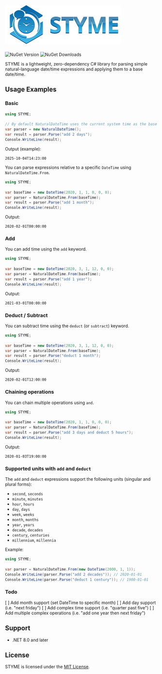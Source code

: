 ﻿# ![Icon](logo.png) 
![NuGet Version](https://img.shields.io/nuget/v/STYME) ![NuGet Downloads](https://img.shields.io/nuget/dt/STYME)

STYME is a lightweight, zero-dependency C# library for parsing simple natural-language date/time expressions and applying them to a base date/time.

## Usage Examples

### Basic

```csharp
using STYME;

// By default NaturalDateTime uses the current system time as the base
var parser = new NaturalDateTime();
var result = parser.Parse("add 2 days");
Console.WriteLine(result);
```

Output (example):

```
2025-10-04T14:23:00
```

You can parse expressions relative to a specific `DateTime` using `NaturalDateTime.From`.

```csharp
using STYME;

var baseTime = new DateTime(2020, 1, 1, 0, 0, 0);
var parser = NaturalDateTime.From(baseTime);
var result = parser.Parse("add 1 month");
Console.WriteLine(result);
```

Output:

```
2020-02-01T00:00:00
```

### Add

You can add time using the `add` keyword.

```csharp
using STYME;

var baseTime = new DateTime(2020, 3, 1, 12, 0, 0);
var parser = NaturalDateTime.From(baseTime);
var result = parser.Parse("add 1 year");
Console.WriteLine(result);
```

Output:

```
2021-03-01T00:00:00
```


### Deduct / Subtract

You can subtract time using the `deduct` (or `subtract`) keyword.

```csharp
using STYME;

var baseTime = new DateTime(2020, 3, 1, 12, 0, 0);
var parser = NaturalDateTime.From(baseTime);
var result = parser.Parse("deduct 1 month");
Console.WriteLine(result);
```

Output:

```
2020-02-01T12:00:00
```

### Chaining operations

You can chain multiple operations using `and`.

```csharp
using STYME;

var baseTime = new DateTime(2020, 1, 1, 0, 0, 0);
var parser = NaturalDateTime.From(baseTime);
var result = parser.Parse("add 3 days and deduct 5 hours");
Console.WriteLine(result);
```

Output:

```
2020-01-03T19:00:00
```

### Supported units with `add` and `deduct`

The `add` and `deduct` expressions support the following units (singular and plural forms):

- `second`, `seconds`
- `minute`, `minutes`
- `hour`, `hours`
- `day`, `days`
- `week`, `weeks`
- `month`, `months`
- `year`, `years`
- `decade`, `decades`
- `century`, `centuries`
- `millennium`, `millennia`

Example:

```csharp
using STYME;

var parser = NaturalDateTime.From(new DateTime(2000, 1, 1));
Console.WriteLine(parser.Parse("add 2 decades")); // 2020-01-01
Console.WriteLine(parser.Parse("deduct 1 century")); // 1900-01-01
```

### Todo

[ ] Add month support (set DateTime to specific month)
[ ] Add day support (i.e. "next friday")
[ ] Add complex time support (i.e. "quarter past five")
[ ] Add multiple complex operations (i.e. "add one year then next friday")

## Support

* .NET 8.0 and later

## License

STYME is licensed under the [MIT License](LICENSE).
